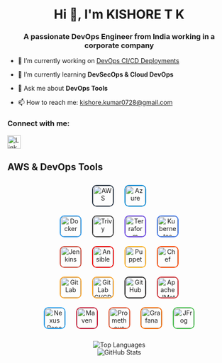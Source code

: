 <h1 align="center">Hi 👋, I'm KISHORE T K</h1>
<h3 align="center">A passionate DevOps Engineer from India working in a corporate company</h3>

- 🔭 I’m currently working on [DevOps CI/CD Deployments](https://github.com/kishoretk12)

- 🌱 I’m currently learning **DevSecOps & Cloud DevOps**

- 💬 Ask me about **DevOps Tools**

- 📫 How to reach me: [kishore.kumar0728@gmail.com](mailto:kishore.kumar0728@gmail.com)

<h3 align="left">Connect with me:</h3>
<p align="left">
  <a href="https://linkedin.com/in/kishore-tk" target="_blank"><img src="https://img.shields.io/badge/LinkedIn-0077B5?style=for-the-badge&logo=linkedin&logoColor=white" alt="LinkedIn" height="30" /></a>
</p>

## AWS & DevOps Tools  
<div align="center">  
  <a href="https://aws.amazon.com/" target="_blank"><img style="margin: 10px; border: 2px solid #232F3E; border-radius: 10px;" src="https://img.shields.io/badge/AWS-232F3E?style=for-the-badge&logo=amazon-aws&logoColor=white" alt="AWS" height="45" /></a>  
  <a href="https://azure.microsoft.com/en-in/" target="_blank"><img style="margin: 10px; border: 2px solid #0089D6; border-radius: 10px;" src="https://img.shields.io/badge/Azure-0089D6?style=for-the-badge&logo=microsoft-azure&logoColor=white" alt="Azure" height="45" /></a>  
</div>

<div align="center">  
  <a href="https://www.docker.com/" target="_blank"><img style="margin: 10px; border: 2px solid #2496ED; border-radius: 10px;" src="https://img.shields.io/badge/Docker-2496ED?style=for-the-badge&logo=docker&logoColor=white" alt="Docker" height="45" /></a>  
  <a href="https://aquasecurity.github.io/trivy/" target="_blank"><img style="margin: 10px; border: 2px solid #383838; border-radius: 10px;" src="https://img.shields.io/badge/Trivy-383838?style=for-the-badge&logo=docker&logoColor=white" alt="Trivy" height="45" /></a>  
  <a href="https://www.terraform.io/" target="_blank"><img style="margin: 10px; border: 2px solid #623CE4; border-radius: 10px;" src="https://img.shields.io/badge/Terraform-623CE4?style=for-the-badge&logo=terraform&logoColor=white" alt="Terraform" height="45" /></a>  
  <a href="https://kubernetes.io/" target="_blank"><img style="margin: 10px; border: 2px solid #326CE5; border-radius: 10px;" src="https://img.shields.io/badge/Kubernetes-326CE5?style=for-the-badge&logo=kubernetes&logoColor=white" alt="Kubernetes" height="45" /></a>  
</div>

<div align="center">  
  <a href="https://www.jenkins.io/" target="_blank"><img style="margin: 10px; border: 2px solid #D24939; border-radius: 10px;" src="https://img.shields.io/badge/Jenkins-D24939?style=for-the-badge&logo=jenkins&logoColor=white" alt="Jenkins" height="45" /></a>  
  <a href="https://www.ansible.com/" target="_blank"><img style="margin: 10px; border: 2px solid #EE0000; border-radius: 10px;" src="https://img.shields.io/badge/Ansible-EE0000?style=for-the-badge&logo=ansible&logoColor=white" alt="Ansible" height="45" /></a>  
  <a href="https://www.puppet.com/" target="_blank"><img style="margin: 10px; border: 2px solid #FFAE1A; border-radius: 10px;" src="https://img.shields.io/badge/Puppet-FFAE1A?style=for-the-badge&logo=puppet&logoColor=white" alt="Puppet" height="45" /></a>  
  <a href="https://www.chef.io/" target="_blank"><img style="margin: 10px; border: 2px solid #FF4500; border-radius: 10px;" src="https://img.shields.io/badge/Chef-FF4500?style=for-the-badge&logo=chef&logoColor=white" alt="Chef" height="45" /></a>  
</div>

<div align="center">  
  <a href="https://www.gitlab.com/" target="_blank"><img style="margin: 10px; border: 2px solid #FCA121; border-radius: 10px;" src="https://img.shields.io/badge/GitLab-FCA121?style=for-the-badge&logo=gitlab&logoColor=white" alt="GitLab" height="45" /></a>  
  <a href="https://about.gitlab.com/" target="_blank"><img style="margin: 10px; border: 2px solid #FCA121; border-radius: 10px;" src="https://img.shields.io/badge/GitLab CI/CD-FCA121?style=for-the-badge&logo=gitlab&logoColor=white" alt="GitLab CI/CD" height="45" /></a>  
  <a href="https://www.github.com/" target="_blank"><img style="margin: 10px; border: 2px solid #181717; border-radius: 10px;" src="https://img.shields.io/badge/GitHub-181717?style=for-the-badge&logo=github&logoColor=white" alt="GitHub" height="45" /></a>  
  <a href="https://www.apache.org/jmeter/" target="_blank"><img style="margin: 10px; border: 2px solid #D22128; border-radius: 10px;" src="https://img.shields.io/badge/JMeter-D22128?style=for-the-badge&logo=apache-jmeter&logoColor=white" alt="Apache JMeter" height="45" /></a>  
</div>

<div align="center">  
  <a href="https://www.sonatype.com/products/repository-oss" target="_blank"><img style="margin: 10px; border: 2px solid #209CEE; border-radius: 10px;" src="https://img.shields.io/badge/Nexus-209CEE?style=for-the-badge&logo=nexus&logoColor=white" alt="Nexus Repository Manager" height="45" /></a>  
  <a href="https://maven.apache.org/" target="_blank"><img style="margin: 10px; border: 2px solid #C71A36; border-radius: 10px;" src="https://img.shields.io/badge/Maven-C71A36?style=for-the-badge&logo=apache-maven&logoColor=white" alt="Maven" height="45" /></a>  
  <a href="https://prometheus.io/" target="_blank"><img style="margin: 10px; border: 2px solid #E6522C; border-radius: 10px;" src="https://img.shields.io/badge/Prometheus-E6522C?style=for-the-badge&logo=prometheus&logoColor=white" alt="Prometheus" height="45" /></a> 
  <a href="https://grafana.com/" target="_blank"><img style="margin: 10px; border: 2px solid #F46800; border-radius: 10px;" src="https://img.shields.io/badge/Grafana-F46800?style=for-the-badge&logo=grafana&logoColor=white" alt="Grafana" height="45" /></a> 
  <a href="https://www.jfrog.com/" target="_blank"><img style="margin: 10px; border: 2px solid #41BF47; border-radius: 10px;" src="https://img.shields.io/badge/JFrog-41BF47?style=for-the-badge&logo=jfrog&logoColor=white" alt="JFrog" height="45" /></a>  
</div>

<br />

<div align="center">
  <img src="https://github-readme-stats.vercel.app/api/top-langs/?username=kishoretk12&layout=compact&theme=dark" alt="Top Languages" />
</div>

<div align="center">
  <img src="https://github-readme-stats.vercel.app/api?username=kishoretk12&show_icons=true&theme=dark" alt="GitHub Stats" />
</div>
